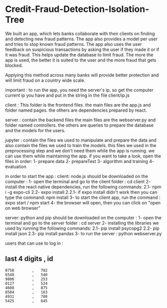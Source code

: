 ﻿# Credit-Fraud-Detection-Isolation-Tree
We built an app, which lets banks collaborate with their clients on finding and detecting new fraud patterns.
The app also provides a model per user and tries to stop known fraud patterns.
The app also uses the user feedback on suspicious transactions by asking the user if they made it or if it was fraud. This helps update the database to limit fraud.
The more the app is used, the better it is suited to the user and the more fraud that gets blocked.

Applying this method across many banks will provide better protection and will limit fraud on a country wide scale.

important : to run the app, you need the server's ip, so get the computer current ip you have and put in the string in the file client/ip.js

client :
This folder is the frontend files.
the main files are the app.js and folder named pages. the others are dependencies prepared by react.

server :
contain the backend files
the main files are the webserver.py and folder named controllers.
the others are queries to prepare the database and the models for the users.

jupyter :
contain the files we used to manipulate and prepare the data and also contain the files we used to train the models.
this files we used in the preprocessing step and we don't need them while the app is running. we can use them while maintaining the app.
if you want to take a look, open the files in order:
1- prepare data
2- prepareTest
3- algorithm and training
4- evaluation

in order to start the app :
client: node.js should be downloaded on the computer :
1- open the terminal and go to the client folder : cd client
2- install the react native dependencies, run the following commands:
    2.1- npm i -g expo-cli
    2.2- expo install 
        2.2.1- if expo install didn't work then you can type the command: npm install
3- to start the client app, run the command : expo start / npm start
4- the browser will open, then you can click on "open on web browser"

server: python and pip should be downloaded on the computer :
1- open the terminal and go to the server folder : cd server
2- installing the libraries we used by running the following commands:
    2.1- pip install psycopg2
    2.2- pip install json
    2.3- pip install pandas
3- to run the server : python webserver.py



users that can use to log in :

last 4 digits   ,   id
-----------------------
    0758        ,   782
    6548        ,   540
    9806        ,   253
    0127        ,   524
    4608        ,   875
    8504        ,   163
    4931        ,   780
    5425        ,   645